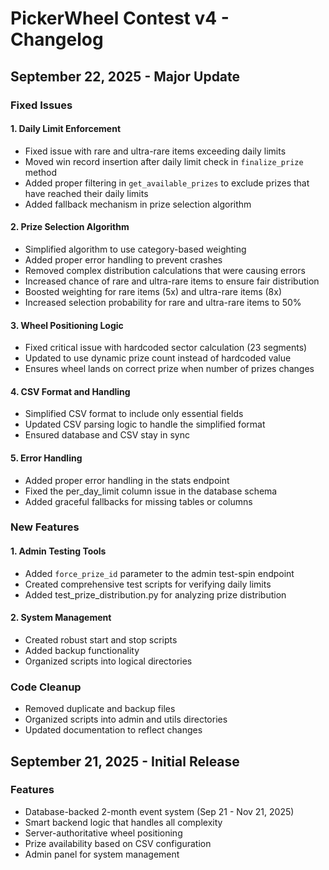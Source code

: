 # PickerWheel Contest v4 - Changelog

## September 22, 2025 - Major Update

### Fixed Issues

#### 1. Daily Limit Enforcement
- Fixed issue with rare and ultra-rare items exceeding daily limits
- Moved win record insertion after daily limit check in `finalize_prize` method
- Added proper filtering in `get_available_prizes` to exclude prizes that have reached their daily limits
- Added fallback mechanism in prize selection algorithm

#### 2. Prize Selection Algorithm
- Simplified algorithm to use category-based weighting
- Added proper error handling to prevent crashes
- Removed complex distribution calculations that were causing errors
- Increased chance of rare and ultra-rare items to ensure fair distribution
- Boosted weighting for rare items (5x) and ultra-rare items (8x)
- Increased selection probability for rare and ultra-rare items to 50%

#### 3. Wheel Positioning Logic
- Fixed critical issue with hardcoded sector calculation (23 segments)
- Updated to use dynamic prize count instead of hardcoded value
- Ensures wheel lands on correct prize when number of prizes changes

#### 4. CSV Format and Handling
- Simplified CSV format to include only essential fields
- Updated CSV parsing logic to handle the simplified format
- Ensured database and CSV stay in sync

#### 5. Error Handling
- Added proper error handling in the stats endpoint
- Fixed the per_day_limit column issue in the database schema
- Added graceful fallbacks for missing tables or columns

### New Features

#### 1. Admin Testing Tools
- Added `force_prize_id` parameter to the admin test-spin endpoint
- Created comprehensive test scripts for verifying daily limits
- Added test_prize_distribution.py for analyzing prize distribution

#### 2. System Management
- Created robust start and stop scripts
- Added backup functionality
- Organized scripts into logical directories

### Code Cleanup
- Removed duplicate and backup files
- Organized scripts into admin and utils directories
- Updated documentation to reflect changes

## September 21, 2025 - Initial Release

### Features
- Database-backed 2-month event system (Sep 21 - Nov 21, 2025)
- Smart backend logic that handles all complexity
- Server-authoritative wheel positioning
- Prize availability based on CSV configuration
- Admin panel for system management
